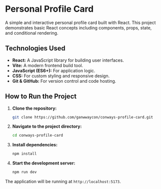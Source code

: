 # Personal Profile Card

A simple and interactive personal profile card built with React. This project demonstrates basic React concepts including components, props, state, and conditional rendering.

## Technologies Used

-   **React:** A JavaScript library for building user interfaces.
-   **Vite:** A modern frontend build tool.
-   **JavaScript (ES6+):** For application logic.
-   **CSS:** For custom styling and responsive design.
-   **Git & GitHub:** For version control and code hosting.

## How to Run the Project

1.  **Clone the repository:**
    ```bash
    git clone https://github.com/ganwwaycon/conways-profile-card.git
    ```
2.  **Navigate to the project directory:**
    ```bash
    cd conways-profile-card
    ```
3.  **Install dependencies:**
    ```bash
    npm install
    ```
4.  **Start the development server:**
    ```bash
    npm run dev
    ```
The application will be running at `http://localhost:5173`.
